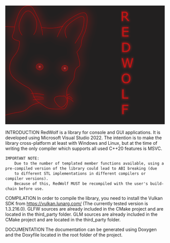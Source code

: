 ![alt text](https://github.com/DavidePistilli173/RedWolf/blob/devel/RedWolf/logo/RedWolf.png?raw=true)

INTRODUCTION
    RedWolf is a library for console and GUI applications.
    It is developed using Microsoft Visual Studio 2022. The intention is to make the library cross-platform at least with Windows and Linux, 
    but at the time of writing the only compiler which supports all used C++20 features is MSVC.

    IMPORTANT NOTE:
        Due to the number of templated member functions available, using a pre-compiled version of the library could lead to ABI breaking (due
        to different STL implementations in different compilers or compiler versions).
        Because of this, RedWolf MUST be recompiled with the user's build-chain before use.

COMPILATION
    In order to compile the library, you need to install the Vulkan SDK from https://vulkan.lunarg.com/ (The currently tested version is 1.3.216.0).
    GLFW sources are already included in the CMake project and are located in the third_party folder.
    GLM sources are already included in the CMake project and are located in the third_party folder.

DOCUMENTATION
    The documentation can be generated using Doxygen and the Doxyfile located in the root folder of the project.
